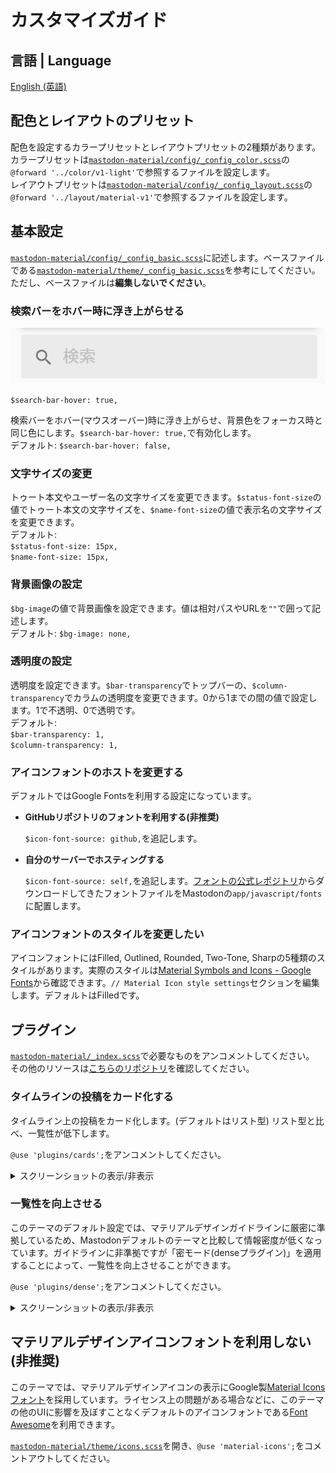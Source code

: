 # カスタマイズガイド

## 言語 | Language

[English (英語)](customization_guide.md)

## 配色とレイアウトのプリセット

配色を設定するカラープリセットとレイアウトプリセットの2種類があります。  
カラープリセットは[`mastodon-material/config/_config_color.scss`](../src/mastodon-material/config/_config_color.scss)の`@forward '../color/v1-light'`で参照するファイルを設定します。  
レイアウトプリセットは[`mastodon-material/config/_config_layout.scss`](../src/mastodon-material/config/_config_layout.scss)の`@forward '../layout/material-v1'`で参照するファイルを設定します。

## 基本設定

[`mastodon-material/config/_config_basic.scss`](../src/mastodon-material/config/_config_basic.scss)に記述します。ベースファイルである[`mastodon-material/theme/_config_basic.scss`](../src/mastodon-material/theme/_config_basic_.scss)を参考にしてください。ただし、ベースファイルは**編集しないでください**。

### 検索バーをホバー時に浮き上がらせる

<img src="res/search-bar-hover.gif" alt="search-bar hover">

`$search-bar-hover: true,`

検索バーをホバー(マウスオーバー)時に浮き上がらせ、背景色をフォーカス時と同じ色にします。`$search-bar-hover: true,`で有効化します。  
デフォルト: `$search-bar-hover: false,`

### 文字サイズの変更

トゥート本文やユーザー名の文字サイズを変更できます。`$status-font-size`の値でトゥート本文の文字サイズを、`$name-font-size`の値で表示名の文字サイズを変更できます。  
デフォルト:  
`$status-font-size: 15px,`  
`$name-font-size: 15px,`

### 背景画像の設定

`$bg-image`の値で背景画像を設定できます。値は相対パスやURLを`""`で囲って記述します。  
デフォルト: `$bg-image: none,`

### 透明度の設定

透明度を設定できます。`$bar-transparency`でトップバーの、`$column-transparency`でカラムの透明度を変更できます。0から1までの間の値で設定します。1で不透明、0で透明です。  
デフォルト:  
`$bar-transparency: 1,`  
`$column-transparency: 1,`

### アイコンフォントのホストを変更する

デフォルトではGoogle Fontsを利用する設定になっています。

- **GitHubリポジトリのフォントを利用する(非推奨)**
  
  `$icon-font-source: github,`を追記します。

- **自分のサーバーでホスティングする**
  
  `$icon-font-source: self,`を追記します。[フォントの公式レポジトリ](https://github.com/google/material-design-icons/tree/master/font)からダウンロードしてきたフォントファイルをMastodonの`app/javascript/fonts`に配置します。

### アイコンフォントのスタイルを変更したい

アイコンフォントにはFilled, Outlined, Rounded, Two-Tone, Sharpの5種類のスタイルがあります。実際のスタイルは[Material Symbols and Icons - Google Fonts](https://fonts.google.com/icons)から確認できます。`// Material Icon style settings`セクションを編集します。デフォルトはFilledです。

## プラグイン

[`mastodon-material/_index.scss`](../src/mastodon-material/_index.scss)で必要なものをアンコメントしてください。  
その他のリソースは[こちらのリポジトリ](https://github.com/GenbuProject/Mastodon-Material-Gallery)を確認してください。

### タイムラインの投稿をカード化する

タイムライン上の投稿をカード化します。(デフォルトはリスト型) リスト型と比べ、一覧性が低下します。

`@use 'plugins/cards';`をアンコメントしてください。

<details>
<summary>スクリーンショットの表示/非表示</summary>

![cards](res/cards.png)
</details>

### 一覧性を向上させる

このテーマのデフォルト設定では、マテリアルデザインガイドラインに厳密に準拠しているため、Mastodonデフォルトのテーマと比較して情報密度が低くなっています。ガイドラインに非準拠ですが「密モード(denseプラグイン)」を適用することによって、一覧性を向上させることができます。

`@use 'plugins/dense';`をアンコメントしてください。

<details>
<summary>スクリーンショットの表示/非表示</summary>

デフォルト
![before](res/mastodon-light.png)

密モード
![after](res/dense.png)
</details>

## マテリアルデザインアイコンフォントを利用しない(非推奨)

このテーマでは、マテリアルデザインアイコンの表示にGoogle製[Material Iconsフォント](https://fonts.google.com/icons)を採用しています。ライセンス上の問題がある場合などに、このテーマの他のUIに影響を及ぼすことなくデフォルトのアイコンフォントである[Font Awesome](https://fontawesome.com/)を利用できます。

[`mastodon-material/theme/icons.scss`](../src/mastodon-material/theme/icons.scss)を開き、`@use 'material-icons';`をコメントアウトしてください。

